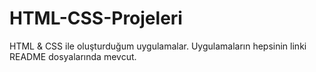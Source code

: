 # HTML-CSS-Projeleri
HTML &amp; CSS ile oluşturduğum uygulamalar. Uygulamaların hepsinin linki README dosyalarında mevcut.
